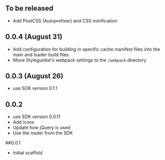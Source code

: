 ## To be released
- Add PostCSS (Autoprefixer) and CSS minification

## 0.0.4 (August 31)
- Add configuration for building in specific cache manifest files into the main
  and loader build files
- Move Styleguidist's webpack settings to the `/webpack` directory 

## 0.0.3 (August 26)
- use SDK version 0.1.1

## 0.0.2
- use SDK version 0.0.11
- Add icons
- Update how jQuery is used
- Use the router from the SDK

##0.0.1
- Initial scaffold
